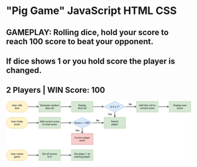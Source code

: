 # "Pig Game" JavaScript HTML CSS
## GAMEPLAY: Rolling dice, hold your score to reach 100 score to beat your opponent. 
## If dice shows 1 or you hold score the player is changed.
## 2 Players | WIN Score: 100
![Game Flowchart](https://github.com/Nick2818/pigGame/blob/main/pig-game-flowchart.png?raw=true)





